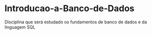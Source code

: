# Introducao-a-Banco-de-Dados

Disciplina que será estudado os fundamentos de banco de dados e da linguagem SQL
